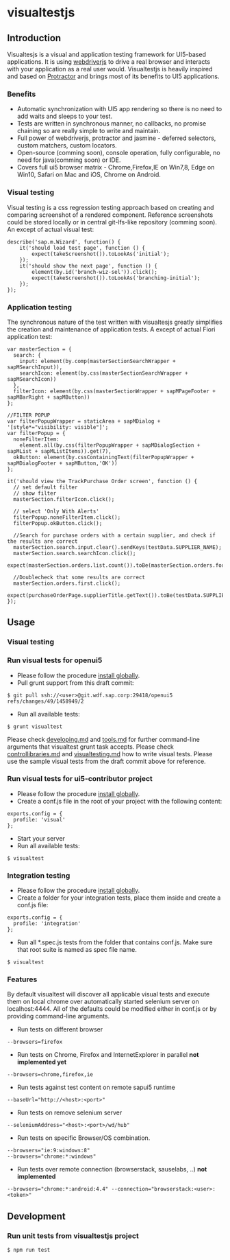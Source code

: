 # visualtestjs

## Introduction
Visualtesjs is a visual and application testing framework for UI5-based applications. It is using
[webdriverjs](https://code.google.com/p/selenium/wiki/WebDriverJs) to drive a real browser and interacts with your
application as a real user would. Visualtestjs is heavily inspired and based on [Protractor](http://www.protractortest.org/)
and brings most of its benefits to UI5 applications.

### Benefits
* Automatic synchronization with UI5 app rendering so there is no need to add waits and sleeps to your test.
* Tests are written in synchronous manner, no callbacks, no promise chaining so are really simple to write and maintain.
* Full power of webdriverjs, protractor and jasmine - deferred selectors, custom matchers, custom locators.
* Open-source (comming soon), console operation, fully configurable, no need for java(comming soon) or IDE.
* Covers full ui5 browser matrix - Chrome,Firefox,IE on Win7,8, Edge on Win10, Safari on Mac and iOS, Chrome on Android.

### Visual testing
Visual testing is a css regression testing approach based on creating and comparing screenshot of a rendered component.
Reference screenshots could be stored locally or in central git-lfs-like repository (comming soon).
An except of actual visual test:
````
describe('sap.m.Wizard', function() {
	it('should load test page', function () {
		expect(takeScreenshot()).toLookAs('initial');
	});
	it('should show the next page', function () {
		element(by.id('branch-wiz-sel')).click();
		expect(takeScreenshot()).toLookAs('branching-initial');
	});
});
````
### Application testing
The synchronous nature of the test written with visualtesjs greatly simplifies the creation and maintenance of application tests.
A except of actual Fiori application test:
````
var masterSection = {
  search: {
    input: element(by.comp(masterSectionSearchWrapper + sapMSearchInput)),
    searchIcon: element(by.css(masterSectionSearchWrapper + sapMSearchIcon))
  },
  filterIcon: element(by.css(masterSectionWrapper + sapMPageFooter + sapMBarRight + sapMButton))
};

//FILTER POPUP
var filterPopupWrapper = staticArea + sapMDialog + '[style*="visibility: visible"]';
var filterPopup = {
  noneFilterItem:
    element.all(by.css(filterPopupWrapper + sapMDialogSection + sapMList + sapMListItems)).get(7),
  okButton: element(by.cssContainingText(filterPopupWrapper + sapMDialogFooter + sapMButton,'OK'))
};

it('should view the TrackPurchase Order screen', function () {
  // set default filter
  // show filter
  masterSection.filterIcon.click();

  // select 'Only With Alerts'
  filterPopup.noneFilterItem.click();
  filterPopup.okButton.click();

  //Search for purchase orders with a certain supplier, and check if the results are correct
  masterSection.search.input.clear().sendKeys(testData.SUPPLIER_NAME);
  masterSection.search.searchIcon.click();
  expect(masterSection.orders.list.count()).toBe(masterSection.orders.forSupplierList.count());

  //Doublecheck that some results are correct
  masterSection.orders.first.click();
  expect(purchaseOrderPage.supplierTitle.getText()).toBe(testData.SUPPLIER_NAME);
});
````

## Usage

### Visual testing

### Run visual tests for openui5
* Please follow the procedure [install globally](docs/installation.md).
* Pull grunt support from this draft commit:
```
$ git pull ssh://<user>@git.wdf.sap.corp:29418/openui5 refs/changes/49/1458949/2
```
* Run all available tests:
```
$ grunt visualtest
```
Please check [developing.md](https://github.com/SAP/openui5/blob/master/docs/developing.md) and
[tools.md](https://github.com/SAP/openui5/blob/master/docs/tools.md) for further command-line arguments that
visualtest grunt task accepts. Please check [controllibraries.md](https://github.com/SAP/openui5/blob/master/docs/controllibraries.md)
and [visualtesting.md](docs/visualtesting.md) how to write visual tests.
Please use the sample visual tests from the draft commit above for reference.

### Run visual tests for ui5-contributor project
* Please follow the procedure [install globally](docs/installation.md).
* Create a conf.js file in the root of your project with the following content:
```
exports.config = {
  profile: 'visual'
};
```
* Start your server
* Run all available tests:
```
$ visualtest
```

### Integration testing
* Please follow the procedure [install globally](docs/installation.md).
* Create a folder for your integration tests, place them inside and create a conf.js file:
```
exports.config = {
  profile: 'integration'
};
```
* Run all *.spec.js tests from the folder that contains conf.js. Make sure that root suite is named as spec file name.
```
$ visualtest
```

### Features

By default visualtest will discover all applicable visual tests and execute them on local chrome
over automatically started selenium server on localhost:4444.
All of the defaults could be modified either in conf.js or by providing command-line arguments.

* Run tests on different browser
```
--browsers=firefox
```
* Run tests on Chrome, Firefox and InternetExplorer in parallel __not implemented yet__
```
--browsers=chrome,firefox,ie
```
* Run tests against test content on remote sapui5 runtime
```
--baseUrl="http://<host>:<port>"
```
* Run tests on remove selenium server
```
--seleniumAddress="<host>:<port>/wd/hub"
```
* Run tests on specific Browser/OS combination.
```
--browsers="ie:9:windows:8"
--browsers="chrome:*:windows"
```
* Run tests over remote connection (browserstack, sauselabs, ..) __not implemented__
```
--browsers="chrome:*:android:4.4" --connection="browserstack:<user>:<token>"
```
## Development
### Run unit tests from visualtestjs project
```
$ npm run test
```
